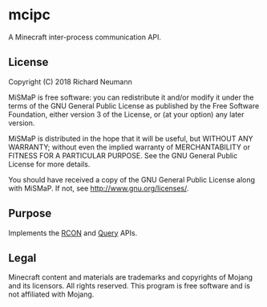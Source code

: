 # mcipc

A Minecraft inter-process communication API.

## License
Copyright (C) 2018 Richard Neumann <mail at richard dash neumann period de>

MiSMaP is free software: you can redistribute it and/or modify
it under the terms of the GNU General Public License as published by
the Free Software Foundation, either version 3 of the License, or
(at your option) any later version.

MiSMaP is distributed in the hope that it will be useful,
but WITHOUT ANY WARRANTY; without even the implied warranty of
MERCHANTABILITY or FITNESS FOR A PARTICULAR PURPOSE.  See the
GNU General Public License for more details.

You should have received a copy of the GNU General Public License
along with MiSMaP.  If not, see <http://www.gnu.org/licenses/>.


## Purpose
Implements the [RCON](http://wiki.vg/RCON) and [Query](http://wiki.vg/Query) APIs.


## Legal
Minecraft content and materials are trademarks and copyrights of
Mojang and its licensors. All rights reserved.
This program is free software and is not affiliated with Mojang.
